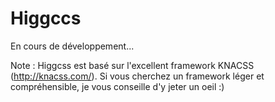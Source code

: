 Higgccs
======

En cours de développement...

Note : Higgcss est basé sur l'excellent framework KNACSS (http://knacss.com/). Si vous cherchez un framework léger et compréhensible, je vous conseille d'y jeter un oeil :)
